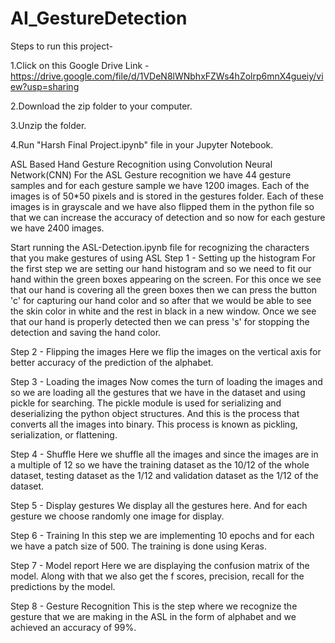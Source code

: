 # AI_GestureDetection

Steps to run this project-

  1.Click on this Google Drive Link -https://drive.google.com/file/d/1VDeN8lWNbhxFZWs4hZolrp6mnX4gueiy/view?usp=sharing
  
  2.Download the zip folder to your computer.
  
  3.Unzip the folder.
  
  4.Run "Harsh Final Project.ipynb" file in your Jupyter Notebook.


ASL Based Hand Gesture Recognition using Convolution Neural Network(CNN)
For the ASL Gesture recognition we have 44 gesture samples and for each gesture sample we have 1200 images. Each of the images is of 50*50 pixels and is stored in the gestures folder. Each of these images is in grayscale and we have also flipped them in the python file so that we can increase the accuracy of detection and so now for each gesture we have 2400 images.

Start running the ASL-Detection.ipynb file for recognizing the characters that you make gestures of using ASL
Step 1 - Setting up the histogram
For the first step we are setting our hand histogram and so we need to fit our hand within the green boxes appearing on the screen. For this once we see that our hand is covering all the green boxes then we can press the button 'c' for capturing our hand color and so after that we would be able to see the skin color in white and the rest in black in a new window. Once we see that our hand is properly detected then we can press 's' for stopping the detection and saving the hand color.

Step 2 - Flipping the images
Here we flip the images on the vertical axis for better accuracy of the prediction of the alphabet.

Step 3 - Loading the images
Now comes the turn of loading the images and so we are loading all the gestures that we have in the dataset and using pickle for searching. The pickle module is used for serializing and deserializing the python object structures. And this is the process that converts all the images into binary. This process is known as pickling, serialization, or flattening.

Step 4 - Shuffle
Here we shuffle all the images and since the images are in a multiple of 12 so we have the training dataset as the 10/12 of the whole dataset, testing dataset as the 1/12 and validation dataset as the 1/12 of the dataset.

Step 5 - Display gestures
We display all the gestures here. And for each gesture we choose randomly one image for display.

Step 6 - Training
In this step we are implementing 10 epochs and for each we have a patch size of 500. The training is done using Keras.

Step 7 - Model report
Here we are displaying the confusion matrix of the model. Along with that we also get the f scores, precision, recall for the predictions by the model.

Step 8 - Gesture Recognition
This is the step where we recognize the gesture that we are making in the ASL in the form of alphabet and we achieved an accuracy of 99%.
